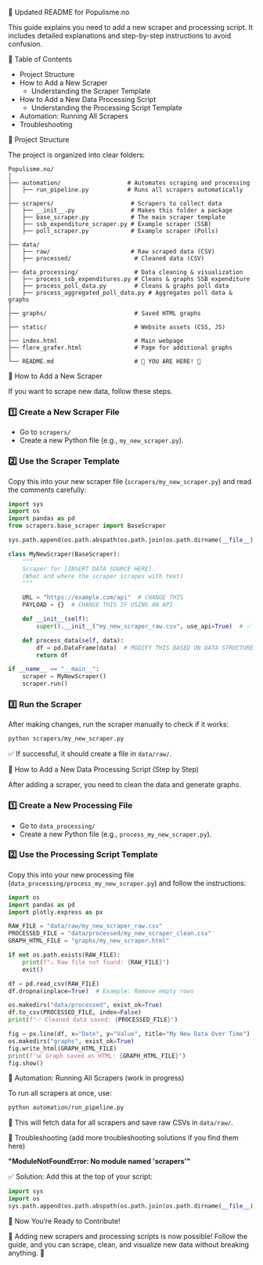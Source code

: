 📌 Updated README for Populisme.no

This guide explains you need to add a new scraper and processing script.
It includes detailed explanations and step-by-step instructions to avoid confusion.

📌 Table of Contents

- Project Structure
- How to Add a New Scraper
  - Understanding the Scraper Template
- How to Add a New Data Processing Script
  - Understanding the Processing Script Template
- Automation: Running All Scrapers
- Troubleshooting

📌 Project Structure

The project is organized into clear folders:

```
Populisme.no/
│
├── automation/                   # Automates scraping and processing
│   ├── run_pipeline.py           # Runs all scrapers automatically
│
├── scrapers/                      # Scrapers to collect data
│   ├── __init__.py                # Makes this folder a package
│   ├── base_scraper.py            # The main scraper template
│   ├── ssb_expenditure_scraper.py # Example scraper (SSB)
│   ├── poll_scraper.py            # Example scraper (Polls)
│
├── data/                          
│   ├── raw/                       # Raw scraped data (CSV)
│   ├── processed/                  # Cleaned data (CSV)
│
├── data_processing/                # Data cleaning & visualization
│   ├── process_ssb_expenditures.py # Cleans & graphs SSB expenditure
│   ├── process_poll_data.py        # Cleans & graphs poll data
│   ├── process_aggregated_poll_data.py # Aggregates poll data & graphs
│
├── graphs/                         # Saved HTML graphs
│
├── static/                         # Website assets (CSS, JS)
│
├── index.html                      # Main webpage
├── flere_grafer.html               # Page for additional graphs
│
└── README.md                       # 📌 YOU ARE HERE! 🎉
```

📌 How to Add a New Scraper

If you want to scrape new data, follow these steps.

### 1️⃣ Create a New Scraper File

- Go to `scrapers/`
- Create a new Python file (e.g., `my_new_scraper.py`).

### 2️⃣ Use the Scraper Template

Copy this into your new scraper file (`scrapers/my_new_scraper.py`) and read the comments carefully:

```python
import sys
import os
import pandas as pd
from scrapers.base_scraper import BaseScraper

sys.path.append(os.path.abspath(os.path.join(os.path.dirname(__file__), "..")))

class MyNewScraper(BaseScraper):
    """
    Scraper for [INSERT DATA SOURCE HERE].
    (What and where the scraper scrapes with text)
    """

    URL = "https://example.com/api"  # CHANGE THIS
    PAYLOAD = {}  # CHANGE THIS IF USING AN API

    def __init__(self):
        super().__init__("my_new_scraper_raw.csv", use_api=True)  # ✅ CHANGE THE FILE NAME

    def process_data(self, data):
        df = pd.DataFrame(data)  # MODIFY THIS BASED ON DATA STRUCTURE
        return df

if __name__ == "__main__":
    scraper = MyNewScraper()
    scraper.run()
```

### 3️⃣ Run the Scraper

After making changes, run the scraper manually to check if it works:

```sh
python scrapers/my_new_scraper.py
```

✅ If successful, it should create a file in `data/raw/`.

📌 How to Add a New Data Processing Script (Step by Step)

After adding a scraper, you need to clean the data and generate graphs.

### 1️⃣ Create a New Processing File

- Go to `data_processing/`
- Create a new Python file (e.g., `process_my_new_scraper.py`).

### 2️⃣ Use the Processing Script Template

Copy this into your new processing file (`data_processing/process_my_new_scraper.py`) and follow the instructions:

```python
import os
import pandas as pd
import plotly.express as px

RAW_FILE = "data/raw/my_new_scraper_raw.csv"
PROCESSED_FILE = "data/processed/my_new_scraper_clean.csv"
GRAPH_HTML_FILE = "graphs/my_new_scraper.html"

if not os.path.exists(RAW_FILE):
    print(f"⚠️ Raw file not found: {RAW_FILE}")
    exit()

df = pd.read_csv(RAW_FILE)
df.dropna(inplace=True)  # Example: Remove empty rows

os.makedirs("data/processed", exist_ok=True)
df.to_csv(PROCESSED_FILE, index=False)
print(f"✅ Cleaned data saved: {PROCESSED_FILE}")

fig = px.line(df, x="Date", y="Value", title="My New Data Over Time")
os.makedirs("graphs", exist_ok=True)
fig.write_html(GRAPH_HTML_FILE)
print(f"📊 Graph saved as HTML: {GRAPH_HTML_FILE}")
fig.show()
```

📌 Automation: Running All Scrapers
(work in progress)

To run all scrapers at once, use:

```sh
python automation/run_pipeline.py
```

🚀 This will fetch data for all scrapers and save raw CSVs in `data/raw/`.

📌 Troubleshooting (add more troubleshooting solutions if you find them here)

**"ModuleNotFoundError: No module named 'scrapers'"**

✅ Solution: Add this at the top of your script:

```python
import sys
import os
sys.path.append(os.path.abspath(os.path.join(os.path.dirname(__file__), "..")))
```

🚀 Now You’re Ready to Contribute!

🎉 Adding new scrapers and processing scripts is now possible!
Follow the guide, and you can scrape, clean, and visualize new data without breaking anything. 🚀
